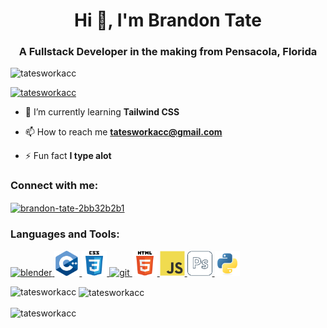 <h1 align="center">Hi 👋, I'm Brandon Tate</h1>
<h3 align="center">A Fullstack Developer in the making from Pensacola, Florida</h3>

<p align="left"> <img src="https://komarev.com/ghpvc/?username=tatesworkacc&label=Profile%20views&color=0e75b6&style=flat" alt="tatesworkacc" /> </p>

<p align="left"> <a href="https://github.com/ryo-ma/github-profile-trophy"><img src="https://github-profile-trophy.vercel.app/?username=tatesworkacc" alt="tatesworkacc" /></a> </p>

- 🌱 I’m currently learning **Tailwind CSS**

- 📫 How to reach me **tatesworkacc@gmail.com**

- ⚡ Fun fact **I type alot**

<h3 align="left">Connect with me:</h3>
<p align="left">
<a href="https://linkedin.com/in/brandon-tate-2bb32b2b1" target="blank"><img align="center" src="https://raw.githubusercontent.com/rahuldkjain/github-profile-readme-generator/master/src/images/icons/Social/linked-in-alt.svg" alt="brandon-tate-2bb32b2b1" height="30" width="40" /></a>
</p>

<h3 align="left">Languages and Tools:</h3>
<p align="left"> <a href="https://www.blender.org/" target="_blank" rel="noreferrer"> <img src="https://download.blender.org/branding/community/blender_community_badge_white.svg" alt="blender" width="40" height="40"/> </a> <a href="https://www.w3schools.com/cpp/" target="_blank" rel="noreferrer"> <img src="https://raw.githubusercontent.com/devicons/devicon/master/icons/cplusplus/cplusplus-original.svg" alt="cplusplus" width="40" height="40"/> </a> <a href="https://www.w3schools.com/css/" target="_blank" rel="noreferrer"> <img src="https://raw.githubusercontent.com/devicons/devicon/master/icons/css3/css3-original-wordmark.svg" alt="css3" width="40" height="40"/> </a> <a href="https://git-scm.com/" target="_blank" rel="noreferrer"> <img src="https://www.vectorlogo.zone/logos/git-scm/git-scm-icon.svg" alt="git" width="40" height="40"/> </a> <a href="https://www.w3.org/html/" target="_blank" rel="noreferrer"> <img src="https://raw.githubusercontent.com/devicons/devicon/master/icons/html5/html5-original-wordmark.svg" alt="html5" width="40" height="40"/> </a> <a href="https://developer.mozilla.org/en-US/docs/Web/JavaScript" target="_blank" rel="noreferrer"> <img src="https://raw.githubusercontent.com/devicons/devicon/master/icons/javascript/javascript-original.svg" alt="javascript" width="40" height="40"/> </a> <a href="https://www.photoshop.com/en" target="_blank" rel="noreferrer"> <img src="https://raw.githubusercontent.com/devicons/devicon/master/icons/photoshop/photoshop-line.svg" alt="photoshop" width="40" height="40"/> </a> <a href="https://www.python.org" target="_blank" rel="noreferrer"> <img src="https://raw.githubusercontent.com/devicons/devicon/master/icons/python/python-original.svg" alt="python" width="40" height="40"/> </a> </p>

<p><img align="left" src="https://github-readme-stats.vercel.app/api/top-langs?username=tatesworkacc&show_icons=true&locale=en&layout=compact" alt="tatesworkacc" /></p>

<p>&nbsp;<img align="center" src="https://github-readme-stats.vercel.app/api?username=tatesworkacc&show_icons=true&locale=en" alt="tatesworkacc" /></p>

<p><img align="center" src="https://github-readme-streak-stats.herokuapp.com/?user=tatesworkacc&" alt="tatesworkacc" /></p>

